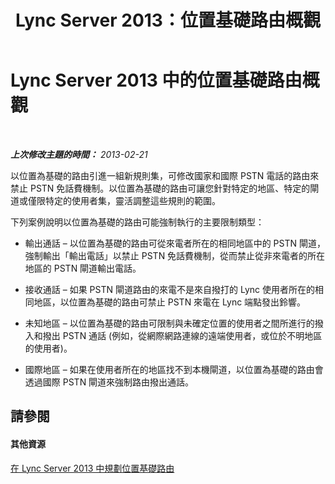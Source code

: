 ﻿---
title: Lync Server 2013：位置基礎路由概觀
TOCTitle: 位置基礎路由概觀
ms:assetid: 4aa494bd-0d66-4335-b9e8-f758d44a7202
ms:mtpsurl: https://technet.microsoft.com/zh-tw/library/JJ994032(v=OCS.15)
ms:contentKeyID: 52056101
ms.date: 08/10/2015
mtps_version: v=OCS.15
ms.translationtype: HT
---

# Lync Server 2013 中的位置基礎路由概觀

 

_**上次修改主題的時間：** 2013-02-21_

以位置為基礎的路由引進一組新規則集，可修改國家和國際 PSTN 電話的路由來禁止 PSTN 免話費機制。以位置為基礎的路由可讓您針對特定的地區、特定的閘道或僅限特定的使用者集，靈活調整這些規則的範圍。

下列案例說明以位置為基礎的路由可能強制執行的主要限制類型：

  - 輸出通話 – 以位置為基礎的路由可從來電者所在的相同地區中的 PSTN 閘道，強制輸出「輸出電話」以禁止 PSTN 免話費機制，從而禁止從非來電者的所在地區的 PSTN 閘道輸出電話。

  - 接收通話 – 如果 PSTN 閘道路由的來電不是來自撥打的 Lync 使用者所在的相同地區，以位置為基礎的路由可禁止 PSTN 來電在 Lync 端點發出鈴響。

  - 未知地區 – 以位置為基礎的路由可限制與未確定位置的使用者之間所進行的撥入和撥出 PSTN 通話 (例如，從網際網路連線的遠端使用者，或位於不明地區的使用者)。

  - 國際地區 – 如果在使用者所在的地區找不到本機閘道，以位置為基礎的路由會透過國際 PSTN 閘道來強制路由撥出通話。

## 請參閱

#### 其他資源

[在 Lync Server 2013 中規劃位置基礎路由](lync-server-2013-planning-for-location-based-routing.md)

